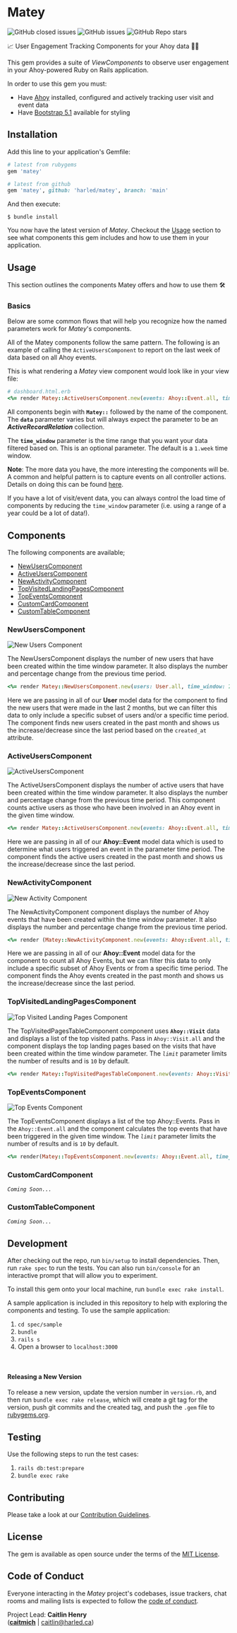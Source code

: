# Matey

![GitHub closed issues](https://img.shields.io/github/issues-closed-raw/harled/matey) 
![GitHub issues](https://img.shields.io/github/issues-raw/harled/matey) 
![GitHub Repo stars](https://img.shields.io/github/stars/harled/matey?logoColor=purple&style=social)

📈 User Engagement Tracking Components for your Ahoy data 🏴‍☠️

This gem provides a suite of *ViewComponents* to observe user engagement in your Ahoy-powered Ruby on Rails application.

In order to use this gem you must:
* Have [Ahoy](https://github.com/ankane/ahoy) installed, configured and actively tracking user visit and event data
* Have [Bootstrap 5.1](https://getbootstrap.com/docs/5.1/getting-started/introduction/) available for styling

## Installation

Add this line to your application's Gemfile:

```ruby
# latest from rubygems
gem 'matey'

# latest from github
gem 'matey', github: 'harled/matey', branch: 'main'
```

And then execute:

    $ bundle install

You now have the latest version of *Matey*. Checkout the [Usage](#usage) section to see what components this gem includes and how to use them in your application.

## Usage

This section outlines the components Matey offers and how to use them 🛠️

### Basics

Below are some common flows that will help you recognize how the named parameters work for *Matey*'s components. 

All of the Matey components follow the same pattern. The following is an example of calling the `ActiveUsersComponent` to report on the last week of data based on all Ahoy events.

This is what rendering a *Matey* view component would look like in your view file:


```ruby
# dashboard.html.erb
<%= render Matey::ActiveUsersComponent.new(events: Ahoy::Event.all, time_window: 1.week) %>
```

All components begin with **`Matey::`** followed by the name of the component. The **`data`** parameter varies but will always expect the parameter to be an ***ActiveRecordRelation*** collection. 

The **`time_window`** parameter is the time range that you want your data filtered based on. This is an optional parameter. The default is a `1.week` time window.

**Note**: The more data you have, the more interesting the components will be. A common and helpful pattern is to capture events on all controller actions. Details on doing this can be found [here](https://github.com/ankane/ahoy#ruby).

If you have a lot of visit/event data, you can always control the load time of components by reducing the `time_window` parameter (i.e. using a range of a year could be a lot of data!).

## Components

The following components are available;

* [NewUsersComponent](#newuserscomponent)
* [ActiveUsersComponent](#activeuserscomponent)
* [NewActivityComponent](#newactivitycomponent)
* [TopVisitedLandingPagesComponent](#topvisitedlandingpagescomponent)
* [TopEventsComponent](#topeventscomponent)
* [CustomCardComponent](#customcardcomponent)
* [CustomTableComponent](#customtablecomponent)

### NewUsersComponent

![New Users Component](./images/newUsersComponent.png)

The NewUsersComponent displays the number of new users that have been created within the time window parameter. It also displays the number and percentage change from the previous time period. 

``` ruby
<%= render Matey::NewUsersComponent.new(users: User.all, time_window: 2.month) %>
```

Here we are passing in all of our **User** model data for the component to find the new users that were made in the last 2 months, but we can filter this data to only include a specific subset of users and/or a specific time period. The component finds new users created in the past month and shows us the increase/decrease since the last period based on the `created_at` attribute.

### ActiveUsersComponent

![ActiveUsersComponent](./images/activeUsersComponent.png)

The ActiveUsersComponent displays the number of active users that have been created within the time window parameter.  It also displays the number and percentage change from the previous time period. This component counts active users as those who have been involved in an Ahoy event in the given time window.

``` ruby
<%= render Matey::ActiveUsersComponent.new(events: Ahoy::Event.all, time_window: 1.month) %>
```

Here we are passing in all of our **Ahoy::Event** model data which is used to determine what users triggered an event in the parameter time period. The component finds the active users created in the past month and shows us the increase/decrease since the last period.

### NewActivityComponent

![New Activity Component](./images/newActivityComponent.png)

The NewActivityComponent component displays the number of Ahoy events that have been created within the time window parameter. It also displays the number and percentage change from the previous time period.

``` ruby
<%= render (Matey::NewActivityComponent.new(events: Ahoy::Event.all, time_window: 1.month)) %>
```

Here we are passing in all of our **Ahoy::Event** model data for the component to count all Ahoy Events, but we can filter this data to only include a specific subset of Ahoy Events or from a specific time period. The component finds the Ahoy events created in the past month and shows us the increase/decrease since the last period.

### TopVisitedLandingPagesComponent

![Top Visited Landing Pages Component](./images/topVisitedPages.png)

The TopVisitedPagesTableComponent component uses **`Ahoy::Visit`** data and displays a list of the top visited paths. Pass in `Ahoy::Visit.all` and the component displays the top landing pages based on the visits that have been created within the time window parameter. The *`limit`* parameter limits the number of results and is `10` by default. 

``` ruby
<%= render Matey::TopVisitedPagesTableComponent.new(events: Ahoy::Visit.all, time_window: 1.month, limit: 10) %>
```

### TopEventsComponent

![Top Events Component](./images/topEventsComponent.png)

The TopEventsComponent displays a list of the top Ahoy::Events. Pass in the `Ahoy::Event.all` and the component calculates the top events that have been triggered in the given time window. The *`limit`* parameter limits the number of results and is `10` by default.

``` ruby
<%= render(Matey::TopEventsComponent.new(events: Ahoy::Event.all, time_window: 1.month, limit: 10)) %>
```

### CustomCardComponent
*`Coming Soon...`*

### CustomTableComponent
*`Coming Soon...`*

## Development

After checking out the repo, run `bin/setup` to install dependencies. Then, run `rake spec` to run the tests. You can also run `bin/console` for an interactive prompt that will allow you to experiment.

To install this gem onto your local machine, run `bundle exec rake install`.

A sample application is included in this repository to help with exploring the components and testing. To use the 
sample application: 

1. `cd spec/sample`
2. `bundle`
3. `rails s`
4. Open a browser to `localhost:3000`


<br>

#### Releasing a New Version
To release a new version, update the version number in `version.rb`, and then run `bundle exec rake release`, which will create a git tag for the version, push git commits and the created tag, and push the `.gem` file to [rubygems.org](https://rubygems.org).


## Testing

Use the following steps to run the test cases:

1. `rails db:test:prepare`
2. `bundle exec rake`

## Contributing

Please take a look at our [Contribution Guidelines](https://github.com/harled/matey/blob/main/docs/CONTRIBUTING.md).


## License

The gem is available as open source under the terms of the [MIT License](https://opensource.org/licenses/MIT).

## Code of Conduct

Everyone interacting in the *Matey* project's codebases, issue trackers, chat rooms and mailing lists is expected to follow the [code of conduct](https://github.com/harled/matey/blob/master/CODE_OF_CONDUCT.md).

Project Lead: __Caitlin Henry__ <br>([**caitmich**](https://github.com/caitmich) | caitlin@harled.ca)

